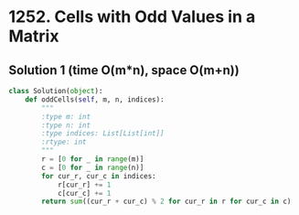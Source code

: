 # 1252. Cells with Odd Values in a Matrix

## Solution 1 (time O(m*n), space O(m+n))

```python
class Solution(object):
    def oddCells(self, m, n, indices):
        """
        :type m: int
        :type n: int
        :type indices: List[List[int]]
        :rtype: int
        """
        r = [0 for _ in range(m)]
        c = [0 for _ in range(n)]
        for cur_r, cur_c in indices:
            r[cur_r] += 1
            c[cur_c] += 1
        return sum((cur_r + cur_c) % 2 for cur_r in r for cur_c in c)
```
